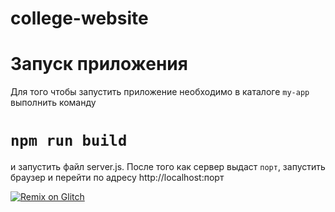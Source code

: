 # college-website

# Запуск приложения

Для того чтобы запустить приложение необходимо в каталоге `my-app` выполнить команду
#   `npm run build`
и запустить файл server.js. После того как сервер выдаст `порт`, запустить браузер и перейти по адресу http://localhost:порт

<a href="https://glitch.com/edit/#!/remix/sql-tutorials"><img alt="Remix on Glitch" src="https://cdn.gomix.com/f3620a78-0ad3-4f81-a271-c8a4faa20f86%2Fremix-button.svg"></a>
